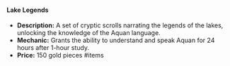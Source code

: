 #### Lake Legends

- **Description:** A set of cryptic scrolls narrating the legends of the lakes, unlocking the knowledge of the Aquan language.
- **Mechanic:** Grants the ability to understand and speak Aquan for 24 hours after 1-hour study.
- **Price:** 150 gold pieces
#items
